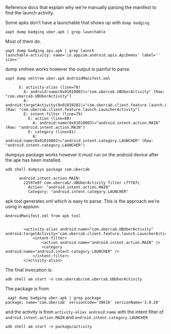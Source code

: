 Reference docs that explain why we're manually parsing the manifest to find the launch activity.

Some apks don't have a launchable that shows up with `dump badging`

`aapt dump badging uber.apk | grep launchable`

Most of them do.

```
aapt dump badging api.apk | grep launch
launchable-activity: name='io.appium.android.apis.ApiDemos' label='' icon=''
```

dump xmltree works however the output is painful to parse.

```
aapt dump xmltree uber.apk AndroidManifest.xml

      E: activity-alias (line=78)
        A: android:name(0x01010003)="com.ubercab.UBUberActivity" (Raw: "com.ubercab.UBUberActivity")
        A: android:targetActivity(0x01010202)="com.ubercab.client.feature.launch.LauncherActivity" (Raw: "com.ubercab.client.feature.launch.LauncherActivity")
        E: intent-filter (line=79)
          E: action (line=80)
            A: android:name(0x01010003)="android.intent.action.MAIN" (Raw: "android.intent.action.MAIN")
          E: category (line=81)
            A: android:name(0x01010003)="android.intent.category.LAUNCHER" (Raw: "android.intent.category.LAUNCHER")
```


dumpsys package works however it must run on the android device after the apk has been installed.

```
adb shell dumpsys package com.ubercab

      android.intent.action.MAIN:
        22597e0f com.ubercab/.UBUberActivity filter c7ff67c
          Action: "android.intent.action.MAIN"
          Category: "android.intent.category.LAUNCHER"
```

apk tool generates xml which is easy to parse. This is the approach we're using in appium.

```
AndroidManifest.xml from apk tool


        <activity-alias android:name="com.ubercab.UBUberActivity" android:targetActivity="com.ubercab.client.feature.launch.LauncherActivity">
            <intent-filter>
                <action android:name="android.intent.action.MAIN" />
                <category android:name="android.intent.category.LAUNCHER" />
            </intent-filter>
        </activity-alias>
```

The final invocation is:

`adb shell am start -n com.ubercab/com.ubercab.UBUberActivity`

The package is from:

```
 aapt dump badging uber.apk | grep package
package: name='com.ubercab' versionCode='30616' versionName='3.0.20'
```

and the activity is from `activity-alias android:name` with the intent filter of 
`android.intent.action.MAIN` and `android.intent.category.LAUNCHER`

`adb shell am start -n package/activity`
